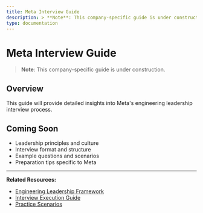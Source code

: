 ```yaml
---
title: Meta Interview Guide
description: > **Note**: This company-specific guide is under construction.
type: documentation
---
```


# Meta Interview Guide

> **Note**: This company-specific guide is under construction.

## Overview

This guide will provide detailed insights into Meta's engineering leadership interview process.

## Coming Soon

- Leadership principles and culture
- Interview format and structure
- Example questions and scenarios
- Preparation tips specific to Meta

---

**Related Resources:**
- [Engineering Leadership Framework](../interview-prep/engineering-leadership/index.md)
- [Interview Execution Guide](../interview-prep/engineering-leadership/level-4-interview-execution/index.md)
- [Practice Scenarios](../interview-prep/engineering-leadership/practice-scenarios/index.md)
